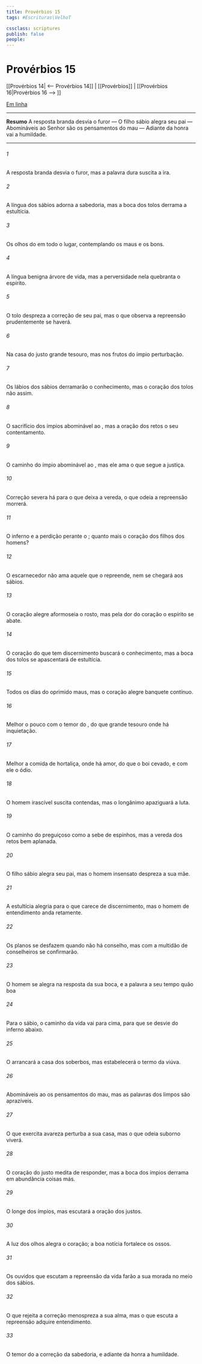 ```yaml
---
title: Provérbios 15
tags: #Escrituras\VelhoT

cssclass: scriptures
publish: false
people:
---
```


# Provérbios 15
[[Provérbios 14| <-- Provérbios 14]] | [[Provérbios]] | [[Provérbios 16|Provérbios 16 --> ]]

[Em linha](https://churchofjesuschrist.org/study/scriptures/ot/prov/15?lang=por)

---
__Resumo__
A resposta branda desvia o furor — O filho sábio alegra seu pai — Abomináveis ao Senhor são os pensamentos do mau — Adiante da honra vai a humildade.

---
###### 1 
A resposta branda desvia o furor, mas a palavra dura suscita a ira.

###### 2 
A língua dos sábios adorna a sabedoria, mas a boca dos tolos derrama a estultícia.

###### 3 
Os olhos do   em todo o lugar, contemplando os maus e os bons.

###### 4 
A língua benigna  árvore de vida, mas a perversidade nela quebranta o espírito.

###### 5 
O tolo despreza a correção de seu pai, mas o que observa a repreensão prudentemente se haverá.

###### 6 
Na casa do justo  grande tesouro, mas nos frutos do ímpio  perturbação.

###### 7 
Os lábios dos sábios derramarão o conhecimento, mas o coração dos tolos não  assim.

###### 8 
O sacrifício dos ímpios  abominável ao , mas a oração dos retos  o seu contentamento.

###### 9 
O caminho do ímpio  abominável ao , mas ele ama o que segue a justiça.

###### 10 
Correção severa há para o que deixa a vereda,  o que odeia a repreensão morrerá.

###### 11 
O inferno e a perdição  perante o ; quanto mais o coração dos filhos dos homens?

###### 12 
O escarnecedor não ama aquele que o repreende, nem se chegará aos sábios.

###### 13 
O coração alegre aformoseia o rosto, mas pela dor do coração o espírito se abate.

###### 14 
O coração do que tem discernimento buscará o conhecimento, mas a boca dos tolos se apascentará de estultícia.

###### 15 
Todos os dias do oprimido  maus, mas o coração alegre  banquete contínuo.

###### 16 
Melhor  o pouco com o temor do , do que  grande tesouro onde há inquietação.

###### 17 
Melhor  a comida de hortaliça, onde há amor, do que o boi cevado, e com ele o ódio.

###### 18 
O homem irascível suscita contendas, mas o longânimo apaziguará a luta.

###### 19 
O caminho do preguiçoso  como a sebe de espinhos, mas a vereda dos retos  bem aplanada.

###### 20 
O filho sábio alegra seu pai, mas o homem insensato despreza a sua mãe.

###### 21 
A estultícia  alegria para o que carece de discernimento, mas o homem de entendimento anda retamente.

###### 22 
Os planos se desfazem quando não há conselho, mas com a multidão de conselheiros se confirmarão.

###### 23 
O homem se alegra na resposta da sua boca, e a palavra  a seu tempo quão boa 

###### 24 
Para o sábio, o caminho da vida vai para cima, para que se desvie do inferno abaixo.

###### 25 
O  arrancará a casa dos soberbos, mas estabelecerá o termo da viúva.

###### 26 
Abomináveis  ao  os pensamentos do mau, mas as palavras dos limpos são aprazíveis.

###### 27 
O que exercita avareza perturba a sua casa, mas o que odeia suborno viverá.

###### 28 
O coração do justo medita  de responder, mas a boca dos ímpios derrama em abundância coisas más.

###### 29 
O  longe  dos ímpios, mas escutará a oração dos justos.

###### 30 
A luz dos olhos alegra o coração; a boa notícia fortalece os ossos.

###### 31 
Os ouvidos que escutam a repreensão da vida farão a sua morada no meio dos sábios.

###### 32 
O que rejeita a correção menospreza a sua alma, mas o que escuta a repreensão adquire entendimento.

###### 33 
O temor do   a correção da sabedoria, e adiante da honra  a humildade.

